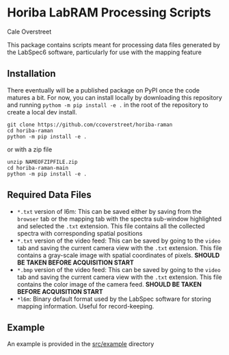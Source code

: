 # Horiba LabRAM Processing Scripts

Cale Overstreet

This package contains scripts meant for processing data files generated by the LabSpec6 software, particularly for use with the mapping feature

## Installation

There eventually will be a published package on PyPI once the code matures a bit. For now, you can install locally by downloading this repository and running `pythom -m pip install -e .` in the root of the repository to create a local dev install.

```
git clone https://github.com/ccoverstreet/horiba-raman
cd horiba-raman
python -m pip install -e .
```

or with a zip file

```
unzip NAMEOFZIPFILE.zip
cd horiba-raman-main
python -m pip install -e .
```

## Required Data Files

- `*.txt` version of l6m: This can be saved either by saving from the `browser` tab or the mapping tab with the spectra sub-window highlighted and selected the `.txt` extension. This file contains all the collected spectra with corresponding spatial positions
- `*.txt` version of the video feed: This can be saved by going to the `video` tab and saving the current camera view with the `.txt` extension. This file contains a gray-scale image with spatial coordinates of pixels. **SHOULD BE TAKEN BEFORE ACQUISITION START**
- `*.bmp` version of the video feed: This can be saved by going to the `video` tab and saving the current camera view with the `.txt` extension. This file contains the color image of the camera feed. **SHOULD BE TAKEN BEFORE ACQUISITION START**
- `*l6m`: Binary default format used by the LabSpec software for storing mapping information. Useful for record-keeping.


## Example

An example is provided in the [src/example](src/example) directory
